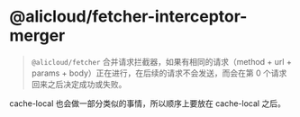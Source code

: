 @alicloud/fetcher-interceptor-merger
===

> `@alicloud/fetcher` 合并请求拦截器，如果有相同的请求（method + url + params + body）正在进行，在后续的请求不会发送，而会在第 0 个请求回来之后决定成功或失败。

cache-local 也会做一部分类似的事情，所以顺序上要放在 cache-local 之后。
